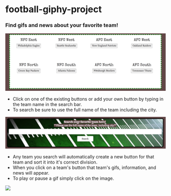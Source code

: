 # football-giphy-project

### Find gifs and news about your favorite team!

![](assets/images/startShot.png)

* Click on one of the existing buttons or add your own button by typing in the team name in the search bar.
* To search be sure to use the full name of the team including the city.

![](assets/images/searchScreen.png)

* Any team you search will automatically create a new button for that team and sort it into it's correct division.
* When you click on a team's button that team's gifs, information, and news will appear.
* To play or pause a gif simply click on the image.

![](assets/images/gifWithInfo)
